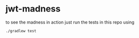 # jwt-madness

to see the madness in action just run the tests in this repo using

```shell script
./gradlew test
```
